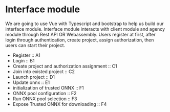 # Interface module
We are going to use Vue with Typescript  and bootstrap to help us build our interface module. Interface module interacts with client module and agency module through Rest API OR Webassembly. Users register at first, after login through authentication, create project, assign authorization, then users can start their project.

- Register :: A1
- Login  :: B1
- Create project and authorization assignment :: C1
- Join into existed project :: C2
- Launch project :: D1
- Update onnx :: E1
- initialization of trusted ONNX :: F1
- ONNX pool configuration :: F2
- Run ONNX pool selection :: F3
- Expose Trusted ONNX for downloading :: F4

